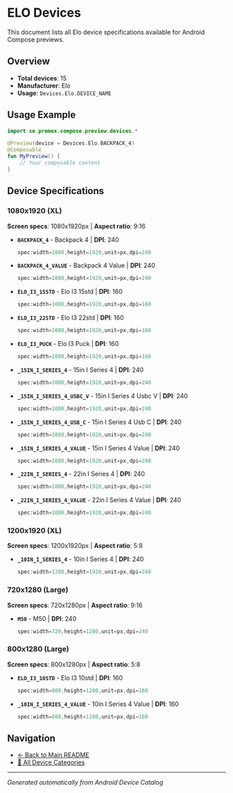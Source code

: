 # ELO Devices

This document lists all Elo device specifications available for Android Compose previews.

## Overview

- **Total devices**: 15
- **Manufacturer**: Elo
- **Usage**: `Devices.Elo.DEVICE_NAME`

## Usage Example

```kotlin
import se.premex.compose.preview.devices.*

@Preview(device = Devices.Elo.BACKPACK_4)
@Composable
fun MyPreview() {
    // Your composable content
}
```

## Device Specifications

### 1080x1920 (XL)

**Screen specs**: 1080x1920px | **Aspect ratio**: 9:16

- **`BACKPACK_4`** - Backpack 4 | **DPI**: 240
  ```kotlin
  spec:width=1080,height=1920,unit=px,dpi=240
  ```

- **`BACKPACK_4_VALUE`** - Backpack 4 Value | **DPI**: 240
  ```kotlin
  spec:width=1080,height=1920,unit=px,dpi=240
  ```

- **`ELO_I3_15STD`** - Elo I3 15std | **DPI**: 160
  ```kotlin
  spec:width=1080,height=1920,unit=px,dpi=160
  ```

- **`ELO_I3_22STD`** - Elo I3 22std | **DPI**: 160
  ```kotlin
  spec:width=1080,height=1920,unit=px,dpi=160
  ```

- **`ELO_I3_PUCK`** - Elo I3 Puck | **DPI**: 160
  ```kotlin
  spec:width=1080,height=1920,unit=px,dpi=160
  ```

- **`_15IN_I_SERIES_4`** -  15in I Series 4 | **DPI**: 240
  ```kotlin
  spec:width=1080,height=1920,unit=px,dpi=240
  ```

- **`_15IN_I_SERIES_4_USBC_V`** -  15in I Series 4 Usbc V | **DPI**: 240
  ```kotlin
  spec:width=1080,height=1920,unit=px,dpi=240
  ```

- **`_15IN_I_SERIES_4_USB_C`** -  15in I Series 4 Usb C | **DPI**: 240
  ```kotlin
  spec:width=1080,height=1920,unit=px,dpi=240
  ```

- **`_15IN_I_SERIES_4_VALUE`** -  15in I Series 4 Value | **DPI**: 240
  ```kotlin
  spec:width=1080,height=1920,unit=px,dpi=240
  ```

- **`_22IN_I_SERIES_4`** -  22in I Series 4 | **DPI**: 240
  ```kotlin
  spec:width=1080,height=1920,unit=px,dpi=240
  ```

- **`_22IN_I_SERIES_4_VALUE`** -  22in I Series 4 Value | **DPI**: 240
  ```kotlin
  spec:width=1080,height=1920,unit=px,dpi=240
  ```

### 1200x1920 (XL)

**Screen specs**: 1200x1920px | **Aspect ratio**: 5:8

- **`_10IN_I_SERIES_4`** -  10in I Series 4 | **DPI**: 240
  ```kotlin
  spec:width=1200,height=1920,unit=px,dpi=240
  ```

### 720x1280 (Large)

**Screen specs**: 720x1280px | **Aspect ratio**: 9:16

- **`M50`** - M50 | **DPI**: 240
  ```kotlin
  spec:width=720,height=1280,unit=px,dpi=240
  ```

### 800x1280 (Large)

**Screen specs**: 800x1280px | **Aspect ratio**: 5:8

- **`ELO_I3_10STD`** - Elo I3 10std | **DPI**: 160
  ```kotlin
  spec:width=800,height=1280,unit=px,dpi=160
  ```

- **`_10IN_I_SERIES_4_VALUE`** -  10in I Series 4 Value | **DPI**: 160
  ```kotlin
  spec:width=800,height=1280,unit=px,dpi=160
  ```

## Navigation

- [← Back to Main README](../../README.md)
- [📱 All Device Categories](../README.md)

---
*Generated automatically from Android Device Catalog*
